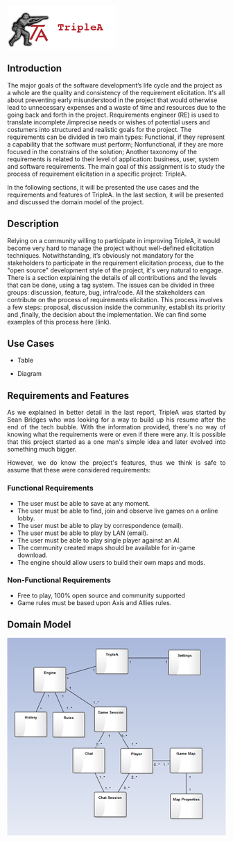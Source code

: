 ![TripleAICon](resources/icon_menu.png)

## Introduction

The major goals of the software development’s life cycle and the project as a whole are the quality and consistency of the requirement elicitation. It's all about preventing early misunderstood in the project that would otherwise lead to unnecessary expenses and a waste of time and resources due to the going back and forth in the project.
Requirements engineer (RE) is used to translate incomplete /imprecise needs or wishes of potential users and costumers into structured and realistic goals for the project.
The requirements can be divided in two main types:
Functional, if they represent a capability that the software must perform;
Nonfunctional, if they are more focused in the constrains of the solution;
Another taxonomy of the requirements is related to their level of application: business, user, system and software requirements.
The main goal of this assignment is to study the process of requirement elicitation in a specific project: TripleA. 

In the following sections, it will be presented the use cases and the requirements and features of TripleA. In the last section, it will be presented and discussed the domain model of the project.

## Description
Relying on a community willing to participate in improving TripleA, it would become very hard to manage the project without well-defined elicitation techniques. Notwithstanding, it’s obviously not mandatory for the stakeholders to participate in the requirement elicitation process, due to the "open source" development style of the project, it's very natural to engage. 
There is a section explaining the details of all contributions and the levels that can be done, using a tag system. The issues can be divided in three groups: discussion, feature, bug, infra/code.
All the stakeholders can contribute on the process of requirements elicitation. This process involves a few steps: proposal, discussion inside the community, establish its priority and ,finally, the decision about the implementation. We can find some examples of this process here (link). 


## Use Cases

* Table

* Diagram

## Requirements and Features

<p align="justify"> As we explained in better detail in the last report, TripleA was started by 
Sean Bridges who was looking for a way to build up his resume after the end of the tech bubble. 
With the information provided, there's no way of knowing what the requirements were or even if there were any.
It is possible that this project started as a one man's simple idea and later evolved into something much bigger.</p>

<p align="justify"> However, we do know the project's features, thus we think is safe to assume that these were 
considered requirements: </p>

### Functional Requirements

* The user must be able to save at any moment.
* The user must be able to find, join and observe live games on a online lobby.
* The user must be able to play by correspondence (email).
* The user must be able to play by LAN (email).
* The user must be able to play single player against an AI.
* The community created maps should be available for in-game download.
* The engine should allow users to build their own maps and mods.

### Non-Functional Requirements

* Free to play, 100% open source and community supported
* Game rules must be based upon Axis and Allies rules.

## Domain Model

![DomainModel](resources/domainmodel.png)

